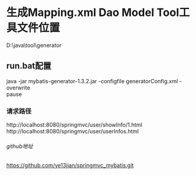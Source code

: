 # 生成Mapping.xml Dao Model Tool工具文件位置 
D:\java\tool\generator
## run.bat配置 
java -jar mybatis-generator-1.3.2.jar -configfile generatorConfig.xml -overwrite  
pause  
### 请求路径
http://localhost:8080/springmvc/user/showInfo/1.html  
http://localhost:8080/springmvc/user/userInfos.html  
###### github地址
https://github.com/ye13jian/springmvc_mybatis.git  

